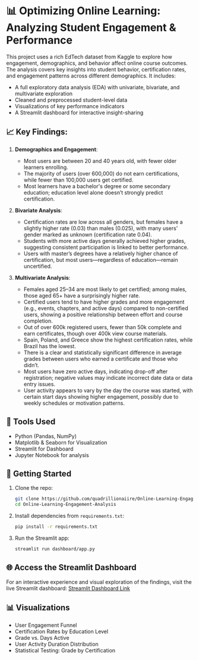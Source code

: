 # 📊 Optimizing Online Learning: Analyzing Student Engagement & Performance

This project uses a rich EdTech dataset from Kaggle to explore how engagement, demographics, and behavior affect online course outcomes. The analysis covers key insights into student behavior, certification rates, and engagement patterns across different demographics. It includes:
- A full exploratory data analysis (EDA) with univariate, bivariate, and multivariate exploration
- Cleaned and preprocessed student-level data
- Visualizations of key performance indicators
- A Streamlit dashboard for interactive insight-sharing

## 📈 Key Findings:
1. **Demographics and Engagement**:
   - Most users are between 20 and 40 years old, with fewer older learners enrolling.
   - The majority of users (over 600,000) do not earn certifications, while fewer than 100,000 users get certified.
   - Most learners have a bachelor's degree or some secondary education; education level alone doesn’t strongly predict certification.

2. **Bivariate Analysis**:
   - Certification rates are low across all genders, but females have a slightly higher rate (0.03) than males (0.025), with many users’ gender marked as unknown (certification rate 0.04).
   - Students with more active days generally achieved higher grades, suggesting consistent participation is linked to better performance.
   - Users with master’s degrees have a relatively higher chance of certification, but most users—regardless of education—remain uncertified.

3. **Multivariate Analysis**:
   - Females aged 25–34 are most likely to get certified; among males, those aged 65+ have a surprisingly higher rate.
   - Certified users tend to have higher grades and more engagement (e.g., events, chapters, and active days) compared to non-certified users, showing a positive relationship between effort and course completion.
   - Out of over 600k registered users, fewer than 50k complete and earn certificates, though over 400k view course materials.
   - Spain, Poland, and Greece show the highest certification rates, while Brazil has the lowest.
   - There is a clear and statistically significant difference in average grades between users who earned a certificate and those who didn’t.
   - Most users have zero active days, indicating drop-off after registration; negative values may indicate incorrect date data or data entry issues.
   - User activity appears to vary by the day the course was started, with certain start days showing higher engagement, possibly due to weekly schedules or motivation patterns.

## 🧰 Tools Used
- Python (Pandas, NumPy)
- Matplotlib & Seaborn for Visualization
- Streamlit for Dashboard
- Jupyter Notebook for analysis

## 🚀 Getting Started
1. Clone the repo:
   ```bash
   git clone https://github.com/quadrillionaiire/Online-Learning-Engagement-Analysis.git
   cd Online-Learning-Engagement-Analysis
   ```
2. Install dependencies from `requirements.txt`:
   ```bash
   pip install -r requirements.txt
   ```
3. Run the Streamlit app:
   ```bash
   streamlit run dashboard/app.py
   ```

## 🌐 Access the Streamlit Dashboard
For an interactive experience and visual exploration of the findings, visit the live Streamlit dashboard: [Streamlit Dashboard Link]([https://share.streamlit.io/yourusername/repo-name/dashboard/app.py](https://dashboard-wsse6xhqsbtzquevmsw9zs.streamlit.app/))

## 📊 Visualizations
- User Engagement Funnel
- Certification Rates by Education Level
- Grade vs. Days Active
- User Activity Duration Distribution
- Statistical Testing: Grade by Certification


